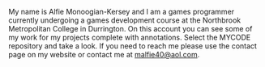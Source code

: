 My name is Alfie Monoogian-Kersey and I am a games programmer currently undergoing a games development course at the Northbrook Metropolitan College in Durrington.
On this account you can see some of my work for my projects complete with annotations. Select the MYCODE repository and take a look.
If you need to reach me please use the contact page on my website or contact me at malfie40@aol.com.
